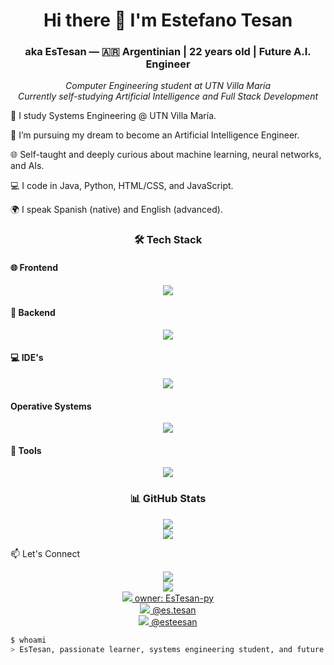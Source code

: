 <h1 align="center">Hi there 👋 I'm Estefano Tesan</h1>
<h3 align="center">aka EsTesan — 🇦🇷 Argentinian | 22 years old | Future A.I. Engineer</h3>

<p align="center">
  <em>Computer Engineering student at UTN Villa María</em> <br>
  <em>Currently self-studying Artificial Intelligence and Full Stack Development</em>
</p>
<p>
  🧠 I study Systems Engineering @ UTN Villa María.

🤖 I’m pursuing my dream to become an Artificial Intelligence Engineer.

🌐 Self-taught and deeply curious about machine learning, neural networks, and AIs.

💻 I code in Java, Python, HTML/CSS, and JavaScript.

🌍 I speak Spanish (native) and English (advanced).
</p>
<h3 align="center">🛠️ Tech Stack</h3>
<h4> 🌐 Frontend</h4>
<p align="center"> <img src="https://skillicons.dev/icons?i=html,css,js&theme=dark" /> </p>
<h4> 🧠 Backend</h4>
<p align="center"> <img src="https://skillicons.dev/icons?i=py,java&theme=dark" /> </p>
<h4> 💻 IDE's </h4>
<p align="center"> <img src="https://skillicons.dev/icons?i=vscode,idea&theme=dark" /> </p>
<h4> Operative Systems </h4>
<p align="center"> <img src="https://skillicons.dev/icons?i=linux,windows&theme=dark" /> </p>
<h4>🔧 Tools </h4>
<p align="center"> <img src="https://skillicons.dev/icons?i=git,github,githubactions&theme=dark" /> </p>
<h3 align="center">📊 GitHub Stats</h3>
<p align="center"> <img src="https://github-readme-stats.vercel.app/api?username=EsTesan-py&show_icons=true&theme=tokyonight" /> <br> <img src="https://github-readme-stats.vercel.app/api/top-langs/?username=EsTesan-py&layout=compact&theme=tokyonight" /> </p>
📫 Let's Connect
<p align="center"> <a href="mailto:estefanotesan77@gmail.com"><img src="https://skillicons.dev/icons?i=gmail&theme=dark" /></a> <br>
  <a href="https://www.linkedin.com/in/estefano-tesan-40722331a/"><img src="https://skillicons.dev/icons?i=linkedin&theme=dark" /></a> <br>
  <a href="https://github.com/EsTesan-py"><img src="https://skillicons.dev/icons?i=github&theme=dark" /> owner: EsTesan-py</a> <br>
  <a href="https://www.instagram.com/es.tesan/"><img src="https://skillicons.dev/icons?i=instagram&theme=dark"/> @es.tesan</a> <br>
  <a href="https://www.discord.com"><img src="https://skillicons.dev/icons?i=discord&theme=dark"/> @esteesan</a> <br>
</p>

```bash
$ whoami
> EsTesan, passionate learner, systems engineering student, and future A.I. engineer.


